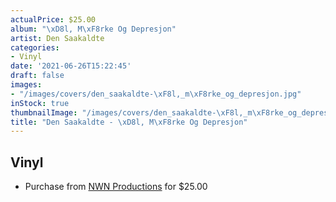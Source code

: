 ```yaml
---
actualPrice: $25.00
album: "\xD8l, M\xF8rke Og Depresjon"
artist: Den Saakaldte
categories:
- Vinyl
date: '2021-06-26T15:22:45'
draft: false
images:
- "/images/covers/den_saakaldte-\xF8l,_m\xF8rke_og_depresjon.jpg"
inStock: true
thumbnailImage: "/images/covers/den_saakaldte-\xF8l,_m\xF8rke_og_depresjon-thumb.jpg"
title: "Den Saakaldte - \xD8l, M\xF8rke Og Depresjon"
---
```


## Vinyl
* Purchase from [NWN Productions](http://shop.nwnprod.com/index.php?route=product/product&path=75&product_id=7528&sort=pd.name&order=ASC) for $25.00
